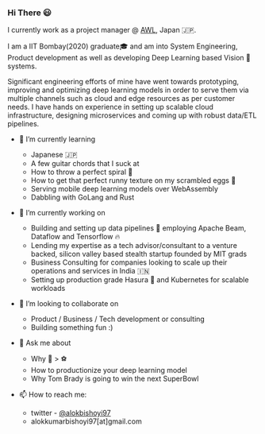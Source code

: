 ### Hi There 😃
I currently work as a project manager @ [AWL](https://awl.co.jp/en/), Japan 🇯🇵. 

I am a IIT Bombay(2020) graduate🎓 and am into System Engineering, Product development as well as developing Deep Learning based Vision 👀 systems.  


Significant engineering efforts of mine have went towards prototyping, improving and optimizing deep learning models in order to serve them via multiple channels such as cloud and edge resources as per customer needs. I have hands on experience in setting up scalable cloud infrastructure, designing microservices and coming up with robust data/ETL pipelines.

- 🌱 I’m currently learning
  - Japanese 🇯🇵
  - A few guitar chords that I suck at
  - How to throw a perfect spiral 🏈
  - How to get that perfect runny texture on my scrambled eggs 🍳
  - Serving mobile deep learning models over WebAssembly
  - Dabbling with GoLang and Rust
  
- 🔭 I’m currently working on
  - Building and setting up data pipelines 🚰 employing Apache Beam, Dataflow and Tensorflow 🔥
  - Lending my expertise as a tech advisor/consultant to a venture backed, silicon valley based stealth startup founded by MIT grads
  - Business Consulting for companies looking to scale up their operations and services in India 🇮🇳
  - Setting up production grade Hasura 👿 and Kubernetes for scalable workloads

- 👯 I’m looking to collaborate on
  - Product / Business / Tech development or consulting
  - Building something fun :) 
  
- 💬 Ask me about
  - Why 🏈 > ⚽
  - How to productionize your deep learning model
  - Why Tom Brady is going to win the next SuperBowl

- 📫 How to reach me:
  -  twitter - [@alokbishoyi97](https://twitter.com/alokbishoyi97)
  -  alokkumarbishoyi97[at]gmail.com


